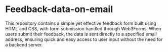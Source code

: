 # Feedback-data-on-email
This repository contains a simple yet effective feedback form built using HTML and CSS, with form submission handled through Web3Forms. When users submit their feedback, the data is sent directly to a specified email address, ensuring quick and easy access to user input without the need for a backend server.
